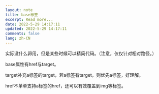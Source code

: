 ```yaml
---
layout: note
title: base标签
excerpt: Read more...
date: 2022-5-29 14:17:11
updated: 2022-5-29 14:17:11
comments: false
lang: zh-CN
---
```


实际没什么卵用，但是某些时候可以精简代码。（注意，仅仅针对相对路径。）

base属性有href与target。

target补充a标签的target，若a标签有target，则优先a标签，好理解。

href不单单支持a标签的href，还可以有效覆盖到img等标签。
  